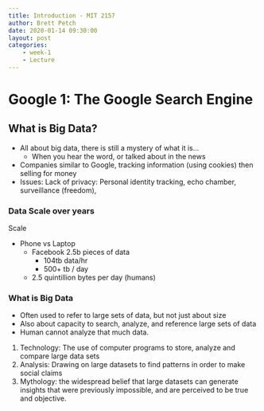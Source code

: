 ```yaml
---
title: Introduction - MIT 2157
author: Brett Petch
date: 2020-01-14 09:30:00
layout: post
categories: 
    - week-1
    - Lecture
---
```

# Google 1: The Google Search Engine

## What is Big Data?
- All about big data, there is still a mystery of what it is...
    - When you hear the word, or talked about in the news
- Companies similar to Google, tracking information (using cookies) then selling for money
- Issues: Lack of privacy: Personal identity tracking, echo chamber, surveillance (freedom), 

### Data Scale over years
Scale
- Phone vs Laptop
    - Facebook 2.5b pieces of data
        - 104tb data/hr
        - 500+ tb / day
	- 2.5 quintillion bytes per day (humans)
### What is Big Data
- Often used to refer to large sets of data, but not just about size
- Also about capacity to search, analyze, and reference large sets of data
- Human cannot analyze that much data.


1. Technology: The use of computer programs to store, analyze and compare large data sets
2. Analysis: Drawing on large datasets to find patterns in order to make social claims
3. Mythology: the widespread belief that large datasets can generate insights that were previously impossible, and are perceived to be true and objective.

